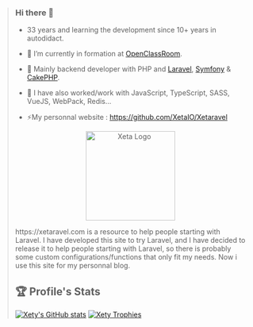 > ### Hi there 👋
>
> - 33 years and learning the development since 10+ years in autodidact.
>
> - 🔭 I’m currently in formation at [OpenClassRoom](https://openclassrooms.com).
> - 🌱 Mainly backend developer with PHP and [Laravel](https://github.com/laravel/laravel), [Symfony](https://github.com/symfony/symfony) & [CakePHP](https://github.com/cakephp/cakephp).
> - 👯 I have also worked/work with JavaScript, TypeScript, SASS, VueJS, WebPack, Redis...
> - ⚡My personnal website : https://github.com/XetaIO/Xetaravel
> 
> <p align="center">
>   <img src="https://user-images.githubusercontent.com/8210023/166291618-ee2e2cca-3501-4f29-892f-de946e927f0f.png" alt="Xeta Logo" height="180"/>
> </p>
> https://xetaravel.com is a resource to help people starting with Laravel. I have developed this site to try Laravel, and I have decided to release it to help people starting with Laravel, so there is probably some custom configurations/functions that only fit my needs. Now i use this site for my personnal blog.
>
> ## 🏆 Profile's Stats
>
> [![Xety's GitHub stats](https://github-readme-stats.vercel.app/api?username=xety&count_private=true&show_icons=true&theme=onedark)](https://github.com/xety)
> [![Xety Trophies](https://github-profile-trophy.vercel.app/?username=xety&no-frame=true&theme=onedark)](https://github.com/ryo-ma/github-profile-trophy)

<!--
**Xety/Xety** is a ✨ _special_ ✨ repository because its `README.md` (this file) appears on your GitHub profile.

Here are some ideas to get you started:

- 🔭 I’m currently working on ...
- 🌱 I’m currently learning ...
- 👯 I’m looking to collaborate on ...
- 🤔 I’m looking for help with ...
- 💬 Ask me about ...
- 📫 How to reach me: ...
- 😄 Pronouns: ...
- ⚡ Fun fact: ...
-->

